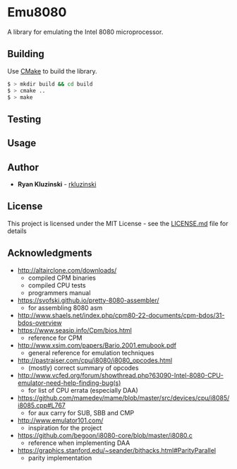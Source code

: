 # Emu8080

A library for emulating the Intel 8080 microprocessor.

## Building

Use [CMake](https://cmake.org/) to build the library.

```bash
$ > mkdir build && cd build
$ > cmake ..
$ > make
```

## Testing

## Usage

## Author

* **Ryan Kluzinski** - [rkluzinski](https://github.com/rkluzinski)

## License

This project is licensed under the MIT License - see the [LICENSE.md](LICENSE.md) file for details

## Acknowledgments

* http://altairclone.com/downloads/
    * compiled CPM binaries
    * compiled CPU tests
    * programmers manual
* https://svofski.github.io/pretty-8080-assembler/
    * for assembling 8080 asm
* http://www.shaels.net/index.php/cpm80-22-documents/cpm-bdos/31-bdos-overview
* https://www.seasip.info/Cpm/bios.html
    * reference for CPM
* http://www.xsim.com/papers/Bario.2001.emubook.pdf
    * general reference for emulation techniques
* http://pastraiser.com/cpu/i8080/i8080_opcodes.html
    * (mostly) correct summary of opcodes
* http://www.vcfed.org/forum/showthread.php?63090-Intel-8080-CPU-emulator-need-help-finding-bug(s)
    * for list of CPU errata (especially DAA)
* https://github.com/mamedev/mame/blob/master/src/devices/cpu/i8085/i8085.cpp#L767
    * for aux carry for SUB, SBB and CMP
* http://www.emulator101.com/
    * inspiration for the project
* https://github.com/begoon/i8080-core/blob/master/i8080.c
    * reference when implementing DAA
* https://graphics.stanford.edu/~seander/bithacks.html#ParityParallel
    * parity implementation